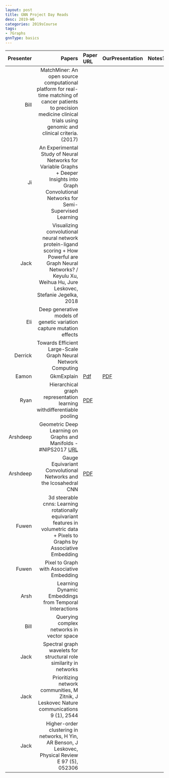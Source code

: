 ```yaml
---
layout: post
title: GNN Project Day Reads
desc: 2019-W6
categories: 2019sCourse
tags:
- 7Graphs
gnnType: basics
---
```


| Presenter | Papers | Paper URL| OurPresentation | Notes? | 
| -----: | -------------------------------: | :----- | :----- | :----- | 
| Bill |  MatchMiner: An open source computational platform for real-time matching of cancer patients to precision medicine clinical trials using genomic and clinical criteria. (2017)  |  |  |  | 
| Ji | An Experimental Study of Neural Networks for Variable Graphs  + Deeper Insights into Graph Convolutional Networks for Semi-Supervised Learning |  |  |  |
| Jack |  Visualizing convolutional neural network protein-ligand scoring + How Powerful are Graph Neural Networks? / Keyulu Xu, Weihua Hu, Jure Leskovec, Stefanie Jegelka, 2018 |  |  |  |
| Eli | Deep generative models of genetic variation capture mutation effects |  |  |  |
| Derrick |  Towards Efficient Large-Scale Graph Neural Network Computing  |  |  |  | 
| Eamon |  GkmExplain   | [Pdf](https://github.com/kundajelab/gkmexplain)   | [PDF]()| |
| Ryan |  Hierarchical graph representation learning withdifferentiable pooling  | [PDF]()   |  |  |
| Arshdeep |  Geometric Deep Learning on Graphs and Manifolds - #NIPS2017  [URL](https://www.youtube.com/watch?v=LvmjbXZyoP0)    |  |  |  | 
| Arshdeep | Gauge Equivariant Convolutional Networks and the Icosahedral CNN | [PDF]()   |  |  |
| Fuwen | 3d steerable cnns: Learning rotationally equivariant features in volumetric data + Pixels to Graphs by Associative Embedding|  |  |  |
| Fuwen | Pixel to Graph with Associative Embedding |  |  |
| Arsh| Learning Dynamic Embeddings from Temporal Interactions |  |  | 
| Bill | Querying complex networks in vector space |  |  | 
| Jack | Spectral graph wavelets for structural role similarity in networks |  |  |
| Jack | Prioritizing network communities, M Zitnik, J Leskovec Nature communications 9 (1), 2544 |  |  |
| Jack | Higher-order clustering in networks, H Yin, AR Benson, J Leskovec, Physical Review E 97 (5), 052306 |  |  |